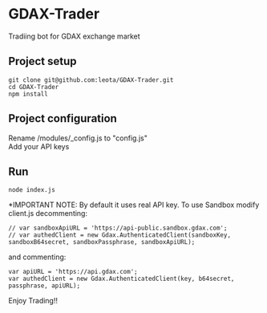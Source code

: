 # GDAX-Trader
Tradiing bot for GDAX exchange market

## Project setup
```
git clone git@github.com:leota/GDAX-Trader.git
cd GDAX-Trader
npm install
```

## Project configuration
Rename /modules/_config.js to "config.js" <br>
Add your API keys

## Run
```
node index.js
```

*IMPORTANT NOTE: By default it uses real API key. To use Sandbox modify client.js decommenting:
```
// var sandboxApiURL = 'https://api-public.sandbox.gdax.com';
// var authedClient = new Gdax.AuthenticatedClient(sandboxKey, sandboxB64secret, sandboxPassphrase, sandboxApiURL);
```

and commenting:
```
var apiURL = 'https://api.gdax.com';
var authedClient = new Gdax.AuthenticatedClient(key, b64secret, passphrase, apiURL);
```

Enjoy Trading!!
